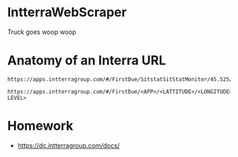 # IntterraWebScraper
Truck goes woop woop


# Anatomy of an Interra URL

```
https://apps.intterragroup.com/#/FirstDue/SitstatSitStatMonitor/45.525/-122.6989/14

https://apps.intterragroup.com/#/FirstDue/<APP>/<LATTITUDE>/<LONGITUDE>/<ZOOM LEVEL>
```

# Homework

- https://dc.intterragroup.com/docs/
